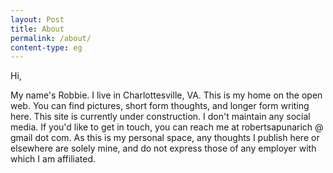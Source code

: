 ```yaml
---
layout: Post
title: About
permalink: /about/
content-type: eg
---
```



Hi,

My name's Robbie. I live in Charlottesville, VA. This is my home on the open web. 
You can find pictures, short form thoughts, and longer form writing here.
This site is currently under construction. I don't maintain any social media. 
If you'd like to get in touch, you can reach me at robertsapunarich @ gmail dot com. 
As this is my personal space, any thoughts I publish here or elsewhere are solely mine, 
and do not express those of any employer with which I am affiliated.


